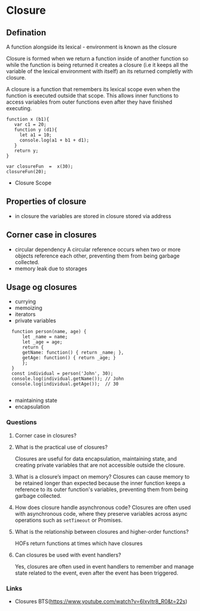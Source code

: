 # Closure

## Defination
A function alongside its lexical - environment is known as the closure

Closure is formed when we return a function inside of another function so while the function is being returned it creates a closure (i.e it keeps all the variable of the lexical environment with itself) an its returned completly with closure.

A closure is a function that remembers its lexical scope even when the function is executed outside that scope. This allows inner functions to access variables from outer functions even after they have finished executing.

```
function x (b1){
   var c1 = 20;
   function y (d1){
     let a1 = 10;
     console.log(a1 + b1 + d1);
   }
   return y;
}

var closureFun  =  x(30);
closureFun(20);

```

- Closure Scope 

## Properties of closure
- in closure the variables are stored in closure stored via address

## Corner case in closures
- circular dependency
  A circular reference occurs when two or more objects reference each other, preventing them from being garbage collected.
- memory leak due to storages

## Usage og closures
- currying
- memoizing
- iterators 
- private variables
```
  function person(name, age) {
      let _name = name;
      let _age = age;
      return {
      getName: function() { return _name; },
      getAge: function() { return _age; }
      };
  }
  const individual = person('John', 30);
  console.log(individual.getName()); // John
  console.log(individual.getAge());  // 30
                
```
- maintaining state
- encapsulation

### Questions

1. Corner case in closures?
2. What is the practical use of closures?

   Closures are useful for data encapsulation, maintaining state, and creating private variables that are not accessible outside the closure.

3. What is a closure’s impact on memory?
   Closures can cause memory to be retained longer than expected because the inner function keeps a reference to its outer function's variables, preventing them from being garbage collected.

4. How does closure handle asynchronous code?
   Closures are often used with asynchronous code, where they preserve variables across async operations such as `setTimeout` or Promises.

5. What is the relationship between closures and higher-order functions?
   
   HOFs return functions at times which have closures
  
6. Can closures be used with event handlers?
   
   Yes, closures are often used in event handlers to remember and manage state related to the event, even after the event has been triggered.



### Links

- Closures BTS(https://www.youtube.com/watch?v=6Ixyltr8_R0&t=22s)
